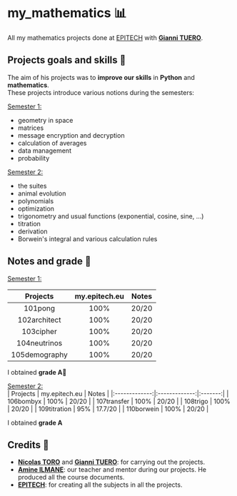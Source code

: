 # my_mathematics 📊
All my mathematics projects done at [EPITECH](https://www.epitech.eu/) with [**Gianni TUERO**](https://github.com/xJundo).


## Projects goals and skills 🎯
The aim of his projects was to **improve our skills** in **Python** and **mathematics**.    
These projects introduce various notions during the semesters:

<ins>    Semester 1:</ins>     
- geometry in space    
- matrices    
- message encryption and decryption    
- calculation of averages    
- data management    
- probability

<ins>    Semester 2:</ins>
- the suites
- animal evolution
- polynomials
- optimization
- trigonometry and usual functions (exponential, cosine, sine, ...)
- titration
- derivation
- Borwein's integral and various calculation rules


## Notes and grade 🚩
<ins>Semester 1:</ins>     

|   Projects    | my.epitech.eu | Notes |
|:-------------:|:-------------:|:-----:|
|    101pong    |     100%      | 20/20 |
| 102architect  |     100%      | 20/20 |
|   103cipher   |     100%      | 20/20 |
| 104neutrinos  |     100%      | 20/20 |
| 105demography |     100%      | 20/20 |

I obtained **grade A🏅**

<ins>Semester 2:</ins>     
|   Projects    | my.epitech.eu |  Notes  |
|:-------------:|:-------------:|:-------:|
|   106bombyx   |     100%      |  20/20  |
|  107transfer  |     100%      |  20/20  |
|   108trigo    |     100%      |  20/20  |
| 109titration  |      95%      | 17.7/20 |
|  110borwein   |     100%      |  20/20  |

I obtained **grade A**


## Credits 👥
- [**Nicolas TORO**](https://github.com/toro-nicolas) and [**Gianni TUERO**](https://github.com/xJundo): for carrying out the projects.
- [**Amine ILMANE**](https://www.linkedin.com/in/amine-ilmane/): our teacher and mentor during our projects. He produced all the course documents.
- [**EPITECH**](https://www.epitech.eu/programme-grande-ecole-informatique/): for creating all the subjects in all the projects.

